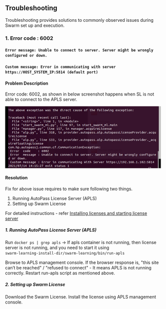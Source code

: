 ## Troubleshooting ##

Troubleshooting provides solutions to commonly observed issues during Swarm set up and execution.


### 1. Error code : 6002
####    ``Error message: Unable to connect to server. Server might be wrongly configured or down.`` #### 
####    ``Custom message: Error in communicating with server https://HOST_SYSTEM_IP:5814 (default port)`` #### 

#### Problem Description 
Error code: 6002, as shown in below screenshot happens when SL is not able to connect to the APLS server. 

   ![Error_6002](./images/Error_6002_running_SL_node_without_Server_and_License.png)
   
   
#### Resolution
Fix for above issue requires to make sure following two things.
1.	Running AutoPass License Server (APLS) 
2.	Setting up Swarm License

For detailed instructions - refer [Installing licenses and starting license server](setup.md#installing-licenses-and-starting-license-server)

##### 1. Running AutoPass License Server (APLS)
Run ``docker ps | grep apls``  -> If apls container is not running, then license server is not running, and you need to start it using  
``swarm-learning-install-dir/swarm-learning/bin/run-apls`` 

Browse to APLS management console.
If the browser response is, "this site can’t be reached" / "refused to connect" - It means APLS is not running correctly. Restart run-apls script as mentioned above. 

   
##### 2. Setting up Swarm License
Download the Swarm License.
Install the license using APLS management console. 
